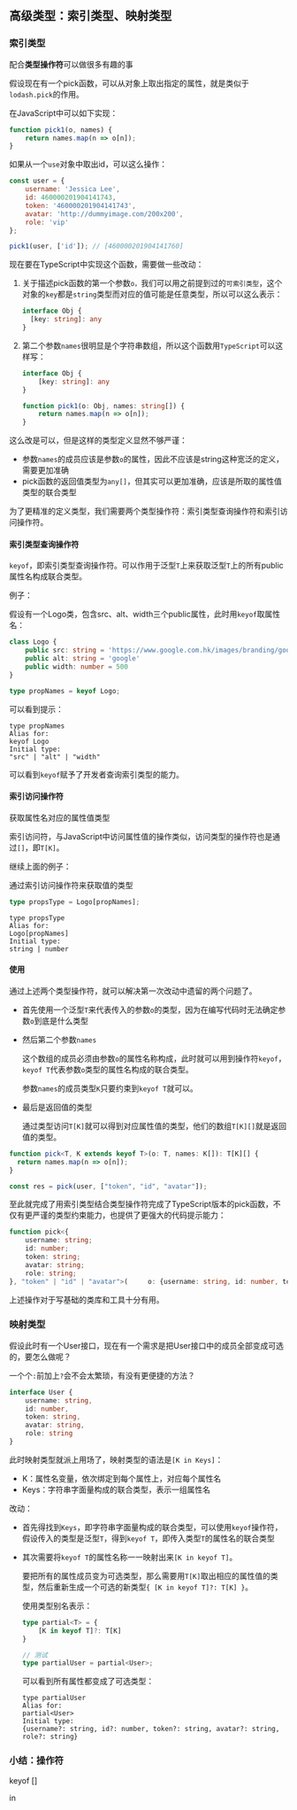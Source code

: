 ## 高级类型：索引类型、映射类型

### 索引类型

配合**类型操作符**可以做很多有趣的事

假设现在有一个pick函数，可以从对象上取出指定的属性，就是类似于`lodash.pick`的作用。

在JavaScript中可以如下实现：

```javascript
function pick1(o, names) {
    return names.map(n => o[n]);
}
```

如果从一个`use`对象中取出id，可以这么操作：

```javascript
const user = {
    username: 'Jessica Lee',
    id: 460000201904141743,
    token: '460000201904141743',
    avatar: 'http://dummyimage.com/200x200',
    role: 'vip'
};

pick1(user, ['id']); // [460000201904141760]
```

现在要在TypeScript中实现这个函数，需要做一些改动：

1. 关于描述pick函数的第一个参数`o，`我们可以用之前提到过的`可索引类型`，这个对象的`key`都是`string`类型而对应的值可能是任意类型，所以可以这么表示：

   ```typescript
   interface Obj {
     [key: string]: any
   }
   ```

2. 第二个参数`names`很明显是个字符串数组，所以这个函数用`TypeScript`可以这样写：

   ```typescript
   interface Obj {
       [key: string]: any
   }
   
   function pick1(o: Obj, names: string[]) {
       return names.map(n => o[n]);
   }
   ```

这么改是可以，但是这样的类型定义显然不够严谨：

* 参数`names`的成员应该是参数`o`的属性，因此不应该是string这种宽泛的定义，需要更加准确
* pick函数的返回值类型为`any[]`，但其实可以更加准确，应该是所取的属性值类型的联合类型

为了更精准的定义类型，我们需要两个类型操作符：索引类型查询操作符和索引访问操作符。

#### 索引类型查询操作符

`keyof`，即索引类型查询操作符。可以作用于泛型`T`上来获取泛型`T`上的所有public属性名构成联合类型。

例子：

假设有一个Logo类，包含src、alt、width三个public属性，此时用`keyof`取属性名：

```typescript
class Logo {
    public src: string = 'https://www.google.com.hk/images/branding/googlelogo/1x/googlelogo_color_272x92dp.png'
    public alt: string = 'google'
    public width: number = 500
}

type propNames = keyof Logo;
```

可以看到提示：

```
type propNames
Alias for:
keyof Logo
Initial type:
"src" | "alt" | "width"
```

可以看到`keyof`赋予了开发者查询索引类型的能力。

#### 索引访问操作符

获取属性名对应的属性值类型

索引访问符，与JavaScript中访问属性值的操作类似，访问类型的操作符也是通过`[]`，即`T[K]`。

继续上面的例子：

通过索引访问操作符来获取值的类型

```typescript
type propsType = Logo[propNames];
```

```
type propsType
Alias for:
Logo[propNames]
Initial type:
string | number
```

#### 使用

通过上述两个类型操作符，就可以解决第一次改动中遗留的两个问题了。

* 首先使用一个泛型`T`来代表传入的参数`o`的类型，因为在编写代码时无法确定参数`o`到底是什么类型

* 然后第二个参数`names`

  这个数组的成员必须由参数`o`的属性名称构成，此时就可以用到操作符`keyof`，`keyof T`代表参数`o`类型的属性名构成的联合类型。

  参数`names`的成员类型`K`只要约束到`keyof T`就可以。

* 最后是返回值的类型

  通过类型访问`T[K]`就可以得到对应属性值的类型，他们的数组`T[K][]`就是返回值的类型。

```typescript
function pick<T, K extends keyof T>(o: T, names: K[]): T[K][] {
  return names.map(n => o[n]);
}

const res = pick(user, ["token", "id", "avatar"]);
```

至此就完成了用索引类型结合类型操作符完成了TypeScript版本的pick函数，不仅有更严谨的类型约束能力，也提供了更强大的代码提示能力：

```typescript
function pick<{
    username: string;
    id: number;
    token: string;
    avatar: string;
    role: string;
}, "token" | "id" | "avatar">(     o: {username: string, id: number, token: string, avatar: string, role: string},     names: ("token" | "id" | "avatar")[]): (string | number)[]
```

上述操作对于写基础的类库和工具十分有用。



### 映射类型

假设此时有一个User接口，现在有一个需求是把User接口中的成员全部变成可选的，要怎么做呢？

一个个`:`前加上`?`会不会太繁琐，有没有更便捷的方法？

```typescript
interface User {
    username: string,
    id: number,
    token: string,
    avatar: string,
    role: string
}
```

此时映射类型就派上用场了，映射类型的语法是`[K in Keys]`：

* K：属性名变量，依次绑定到每个属性上，对应每个属性名
* Keys：字符串字面量构成的联合类型，表示一组属性名

改动：

* 首先得找到`Keys`，即字符串字面量构成的联合类型，可以使用`keyof`操作符，假设传入的类型是泛型`T`，得到`keyof T`，即传入类型`T`的属性名的联合类型

* 其次需要将`keyof T`的属性名称一一映射出来`[K in keyof T]`。

  要把所有的属性成员变为可选类型，那么需要用`T[K]`取出相应的属性值的类型，然后重新生成一个可选的新类型`{ [K in keyof T]?: T[K] }`。

  使用类型别名表示：

  ```typescript
  type partial<T> = {
      [K in keyof T]?: T[K]
  }
  
  // 测试
  type partialUser = partial<User>;
  ```

  可以看到所有属性都变成了可选类型：

  ```
  type partialUser
  Alias for:
  partial<User>
  Initial type:
  {username?: string, id?: number, token?: string, avatar?: string, role?: string}
  ```



### 小结：操作符

keyof []

in